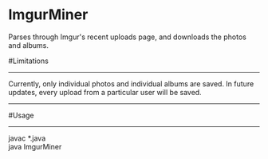 # ImgurMiner
Parses through Imgur's recent uploads page, and downloads the photos and albums. 

#Limitations
<hr>
Currently, only individual photos and individual albums are saved. In future updates, every upload from a particular user will be saved.
<hr>

#Usage
<hr>
javac *.java
</br>
java ImgurMiner
